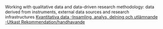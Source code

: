 Working with qualitative data and data-driven research methodology: data derived from instruments, external data sources and research infrastructures
[Kvantitativa data -Insamling, analys, delning och utlämnande -Utkast Rekommendation/handhavande](https://confluence.sys.kth.se/confluence/pages/viewpage.action?pageId=213359638)
